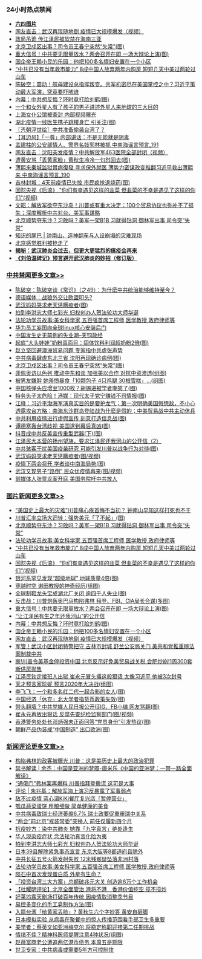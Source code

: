 <div class="catlist">
<h3>24小时热点禁闻</h3>
<ul>
<li><b><a href="64photo" target="_blank">六四图片</a></b></li>
<li><a href="https://github.com/fqnews/bnews/blob/master/topimagenews/20200514/1328137.md">网友直击：武汉再现随地倒 疫情已大规模爆发（视频）</a></li>
<li><a href="https://github.com/fqnews/bnews/blob/master/comments/20200514/1328240.md">政局吊诡 传江泽民被软禁在海南三亚</a></li>
<li><a href="https://github.com/fqnews/bnews/blob/master/cbnews/20200514/1328476.md">北京卫戍区出事？司令员王春宁突然“失常”(图)</a></li>
<li><a href="https://github.com/fqnews/bnews/blob/master/topimagenews/20200514/1328388.md">重大信号！中共要无限量放水？两会召开在即 一场大辩论上演(图)</a></li>
<li><a href="https://github.com/fqnews/bnews/blob/master/topimagenews/20200514/1328293.md">国企帝王赖小民的乐园：他把100多名情妇安置在一个小区</a></li>
<li><a href="https://github.com/fqnews/bnews/blob/master/topimagenews/20200514/1328502.md">“中共已没有当年救市能力” 8成中国人放弃两年内购房 短短几天中美过两轮过山车</a></li>
<li><a href="https://github.com/fqnews/bnews/blob/master/cbnews/20200514/1328193.md">陈破空：震动！航母建设总指挥叛变。共军机密尽在美国掌控之中？习近平策动最大军演，究竟要吓唬谁 </a></li>
<li><a href="https://github.com/fqnews/bnews/blob/master/topimagenews/20200514/1328296.md">内幕：中共想反悔？环时竟打脸刘鹤(图)</a></li>
<li><a href="https://github.com/fqnews/bnews/blob/master/comments/20200514/1328098.md">一个和女外星人有了孩子的男子讲述外星人来地球的三大目的</a></li>
<li><a href="https://github.com/fqnews/bnews/blob/master/comments/20200514/1328438.md">上海女仆公馆被查封 内部视频曝光</a></li>
<li><a href="https://github.com/fqnews/bnews/blob/master/cbnews/20200514/1328234.md">湖北疫情一线医生携子跳楼身亡 引关注(图)</a></li>
<li><a href="https://github.com/fqnews/bnews/blob/master/ssgc/20200514/1328133.md">〖兲朝浮世绘〗中共准备偷袭台湾了？</a></li>
<li><a href="https://github.com/fqnews/bnews/blob/master/headline/20200514/1328554.md">【耳边风】「一尊」内部讲话：不是无能就是阴毒</a></li>
<li><a href="https://github.com/fqnews/bnews/blob/master/comments/20200514/1328448.md">孟建柱的公安部情人、警界名妓郭林被抓 中南海谣言预言_191</a></li>
<li><a href="https://github.com/fqnews/bnews/blob/master/cbnews/20200514/1328208.md">网友直击：沈阳突发疫情？中共解放军463医院全部封闭（视频）</a></li>
<li><a href="https://github.com/fqnews/bnews/blob/master/cnnews/hknews/20200514/1328237.md">遭黄安骂「丢黄家脸」黄秋生冷冷一句怼回去(图)</a></li>
<li><a href="https://github.com/fqnews/bnews/blob/master/comments/20200514/1328446.md">薄熙来秦城监狱胃病復發 寻求保外就医 薄势力密谋政变推翻习近平救出薄熙来 中南海谣言预言_190</a></li>
<li><a href="https://github.com/fqnews/bnews/blob/master/cbnews/20200514/1328223.md">吉林封城：4天前疫情已失控 市民疯抢退烧药(图)</a></li>
<li><a href="https://github.com/fqnews/bnews/blob/master/topimagenews/20200514/1328469.md">回怼央视《后浪》 "你们有幸遇见这样的韭菜 但韭菜的不幸是遇见了这样的你们"(视频)</a></li>
<li><a href="https://github.com/fqnews/bnews/blob/master/cbnews/20200514/1328164.md">文昭：解放军欲夺东沙岛！川普或有重大决定：100个贸易协议也弥补不了损失；深度解析中共对台、美军事谋略 </a></li>
<li><a href="https://github.com/fqnews/bnews/blob/master/topimagenews/20200514/1328591.md">北京顺势夺东沙？习敢吗？美军一架B1B 习就得钻洞 御林军出事 司令突“失常”</a></li>
<li><a href="https://github.com/fqnews/bnews/blob/master/baitai/20200514/1328128.md">知识的尾巴 &#124; 钟南山，造神翻车与人设崩塌的灾难现场</a></li>
<li><a href="https://github.com/fqnews/bnews/blob/master/baitai/20200514/1328539.md">北京感觉胜利被抢走了</a></li>
<li><b><a href="https://github.com/fqnews/bnews/blob/master/comments/20200211/1275071.md" target="_blank">揭秘：武汉肺炎会过去，但更大更猛烈的瘟疫会再来</a></b></li>
<li><b><a href="https://github.com/fqnews/bnews/blob/master/comments/20200207/1272816.md" target="_blank">《刘伯温碑记》预言避开武汉肺炎的妙招（修订版）</a></b></li>
</ul>
</div>

<div class="catlist">
<h3><a href="https://github.com/fqnews/bnews/blob/master/cbnews/" target="_blank">中共禁闻</a><span><a href="https://github.com/fqnews/bnews/blob/master/cbnews/" target="_blank" rel="nofollow">更多文章>></a></span></h3>
<ul>
<li><a href="https://github.com/fqnews/bnews/blob/master/cbnews/20200515/1328665.md" target="_blank">陈破空：陈破空谈《常识》（之49）：为什麽中共统治能够维持至今？</a></li>
<li><a href="https://github.com/fqnews/bnews/blob/master/cbnews/20200514/1328614.md" target="_blank">德语媒体：战狼外交让欧盟叩头?</a></li>
<li><a href="https://github.com/fqnews/bnews/blob/master/cbnews/20200514/1328602.md" target="_blank">武汉妈妈哭求老天惩瞒疫者(图)</a></li>
<li><a href="https://github.com/fqnews/bnews/blob/master/comments/20200514/1328375.md" target="_blank">拍到李洪志大师七彩光 妇权创办人贺法轮功大师华诞</a></li>
<li><a href="https://github.com/fqnews/bnews/blob/master/comments/20200514/1328547.md" target="_blank">法轮功学员故事:美女科学家,五百强首席工程师,医学教授,政府律师等</a></li>
<li><a href="https://github.com/fqnews/bnews/blob/master/cbnews/20200514/1311665.md" target="_blank">华为员工妄图向全球linux核心安装后门</a></li>
<li><a href="https://github.com/fqnews/bnews/blob/master/cbnews/20200514/1328551.md" target="_blank">中国发生史无前例的失业潮&#8211;天钧政经</a></li>
<li><a href="https://github.com/fqnews/bnews/blob/master/cbnews/20200514/1328525.md" target="_blank">起底&#8221;大头娃娃&#8221;奶粉真面目：固体饮料利润超奶粉2倍(图)</a></li>
<li><a href="https://github.com/fqnews/bnews/blob/master/cbnews/20200514/1328515.md" target="_blank">赵立坚回避澳洲贸易问题 专家指中共虚张声势</a></li>
<li><a href="https://github.com/fqnews/bnews/blob/master/cbnews/20200514/1328514.md" target="_blank">中共病毒肆虐东北三省 沈阳再现确诊病例(图)</a></li>
<li><a href="https://github.com/fqnews/bnews/blob/master/cbnews/20200514/1328476.md" target="_blank">北京卫戍区出事？司令员王春宁突然“失常”(图)</a></li>
<li><a href="https://github.com/fqnews/bnews/blob/master/cbnews/20200514/1328458.md" target="_blank">蓬佩奥访以色列 推动中东和谈 加强美以合作 对抗中资渗透(组图)</a></li>
<li><a href="https://github.com/fqnews/bnews/blob/master/cbnews/20200514/1328457.md" target="_blank">被男友嫌胖 她羞愤暴食「10颗包子 4只鸡腿 30根雪糕」…(组图)</a></li>
<li><a href="https://github.com/fqnews/bnews/blob/master/cbnews/20200514/1328403.md" target="_blank">中国核弹头应增至1000枚？胡锡进被学者嘲笑了(图)</a></li>
<li><a href="https://github.com/fqnews/bnews/blob/master/cbnews/20200514/1328402.md" target="_blank">特务头子太危险！港媒：现代太子党宁赚钱不司情报(图)</a></li>
<li><a href="https://github.com/fqnews/bnews/blob/master/cbnews/20200514/1328366.md" target="_blank">江峰：习近平渤海军演真实目的是要护龙气；第一次明确美国假想敌，不小心透露攻台方略；南海东沙群岛登陆战为什麽是假的；中美贸易战中共主动休兵</a></li>
<li><a href="https://github.com/fqnews/bnews/blob/master/cbnews/20200514/1328360.md" target="_blank">中共利用疫情进行虚假宣传 刻意打造信息战(图)</a></li>
<li><a href="https://github.com/fqnews/bnews/blob/master/cbnews/20200514/1328359.md" target="_blank">谭德塞轰台湾歧视 美国逮到幕后真凶(图)</a></li>
<li><a href="https://github.com/fqnews/bnews/blob/master/cbnews/20200514/1328356.md" target="_blank">抖音成中共反美宣传重型武器(下)(图)</a></li>
<li><a href="https://github.com/fqnews/bnews/blob/master/cbnews/20200514/1311671.md" target="_blank">江泽民大本营的扬州望族，要求江泽民还我河山的公开信（2）</a></li>
<li><a href="https://github.com/fqnews/bnews/blob/master/cbnews/20200514/1328345.md" target="_blank">中共骇客干扰美国疫苗研究 可能引发川普以战争行为对待(图)</a></li>
<li><a href="https://github.com/fqnews/bnews/blob/master/cbnews/20200514/1328344.md" target="_blank">武汉妈妈哭求老天惩瞒疫者(图/视频)</a></li>
<li><a href="https://github.com/fqnews/bnews/blob/master/cbnews/20200514/1328337.md" target="_blank">疫情下两会将开 学者谈中南海局势(图)</a></li>
<li><a href="https://github.com/fqnews/bnews/blob/master/cbnews/20200514/1328336.md" target="_blank">武汉又现男子“路倒” 民众忧疫情再来(图/视频)</a></li>
<li><a href="https://github.com/fqnews/bnews/blob/master/cbnews/20200514/1328330.md" target="_blank">前媒体人张贾龙案开庭 美国务院吁中共放人</a></li>

</ul>
</div>
<div class="catlist">
<h3><a href="https://github.com/fqnews/bnews/blob/master/topimagenews/" target="_blank">图片新闻</a><span><a href="https://github.com/fqnews/bnews/blob/master/topimagenews/" target="_blank" rel="nofollow">更多文章>></a></span></h3>
<ul>
<li><a href="https://github.com/fqnews/bnews/blob/master/topimagenews/20200514/1328663.md" target="_blank">&#8220;美国史上最大的灾难”川普痛心疾首悔不当初？ 钟南山早知这样打死也不干</a></li>
<li><a href="https://github.com/fqnews/bnews/blob/master/topimagenews/20200514/1328643.md" target="_blank">川普汇率立场大迴转：强势美元「了不起」(图)</a></li>
<li><a href="https://github.com/fqnews/bnews/blob/master/topimagenews/20200514/1328591.md" target="_blank">北京顺势夺东沙？习敢吗？美军一架B1B 习就得钻洞 御林军出事 司令突“失常”</a></li>
<li><a href="https://github.com/fqnews/bnews/blob/master/comments/20200514/1328547.md" target="_blank">法轮功学员故事:美女科学家,五百强首席工程师,医学教授,政府律师等</a></li>
<li><a href="https://github.com/fqnews/bnews/blob/master/topimagenews/20200514/1328502.md" target="_blank">“中共已没有当年救市能力” 8成中国人放弃两年内购房 短短几天中美过两轮过山车</a></li>
<li><a href="https://github.com/fqnews/bnews/blob/master/topimagenews/20200514/1328469.md" target="_blank">回怼央视《后浪》 &#8220;你们有幸遇见这样的韭菜 但韭菜的不幸是遇见了这样的你们&#8221;(视频)</a></li>
<li><a href="https://github.com/fqnews/bnews/blob/master/topimagenews/20200514/1328468.md" target="_blank">银河系罕见发现“超级地球” 地球质量4倍(图)</a></li>
<li><a href="https://github.com/fqnews/bnews/blob/master/topimagenews/20200514/1328456.md" target="_blank">穿越时空 谢田教授的神奇经历(组图)</a></li>
<li><a href="https://github.com/fqnews/bnews/blob/master/topimagenews/20200514/1328454.md" target="_blank">全球制鞋龙头宝成湖北厂关闭 逾四千人失业(图)</a></li>
<li><a href="https://github.com/fqnews/bnews/blob/master/topimagenews/20200514/1328401.md" target="_blank">反击战：川普炮轰奥巴马构陷弗林 拜登、FBI、CIA局长合谋(多图)</a></li>
<li><a href="https://github.com/fqnews/bnews/blob/master/topimagenews/20200514/1328388.md" target="_blank">重大信号！中共要无限量放水？两会召开在即 一场大辩论上演(图)</a></li>
<li><a href="https://github.com/fqnews/bnews/blob/master/topimagenews/20200514/1328343.md" target="_blank">“让江泽民有生之年还我河山”的公开信</a></li>
<li><a href="https://github.com/fqnews/bnews/blob/master/topimagenews/20200514/1328296.md" target="_blank">内幕：中共想反悔？环时竟打脸刘鹤(图)</a></li>
<li><a href="https://github.com/fqnews/bnews/blob/master/topimagenews/20200514/1328293.md" target="_blank">国企帝王赖小民的乐园：他把100多名情妇安置在一个小区</a></li>
<li><a href="https://github.com/fqnews/bnews/blob/master/topimagenews/20200514/1328137.md" target="_blank">网友直击：武汉再现随地倒 疫情已大规模爆发（视频）</a></li>
<li><a href="https://github.com/fqnews/bnews/blob/master/topimagenews/20200513/1327979.md" target="_blank">军管！武汉小区封闭特警把守 吉林市封城 舒兰公安局关门 美共和党推重磅法案制裁中共</a></li>
<li><a href="https://github.com/fqnews/bnews/blob/master/topimagenews/20200513/1327913.md" target="_blank">断!川普令美基金停投资中国 北京反示好免美贸易战关税 合肥炒崩!1周300套断供房抛售</a></li>
<li><a href="https://github.com/fqnews/bnews/blob/master/topimagenews/20200513/1327898.md" target="_blank">江泽民钦定接班人出狱 崔永元冒头撂这般狠话 太像习近平 他被3次封号</a></li>
<li><a href="https://github.com/fqnews/bnews/blob/master/topimagenews/20200513/1327828.md" target="_blank">天才预言家珍妮 预言2020年大决战(组图)</a></li>
<li><a href="https://github.com/fqnews/bnews/blob/master/topimagenews/20200513/1327800.md" target="_blank">李飞飞：一个和多名红二代一起合影的女人(图)</a></li>
<li><a href="https://github.com/fqnews/bnews/blob/master/topimagenews/20200513/1327799.md" target="_blank">中国经济「休克」北大学者指货币政策失效(图)</a></li>
<li><a href="https://github.com/fqnews/bnews/blob/master/topimagenews/20200513/1327706.md" target="_blank">带头翻墙？中共党媒人民日报公开征IG、FB小编 网友骂翻(图)</a></li>
<li><a href="https://github.com/fqnews/bnews/blob/master/topimagenews/20200513/1327705.md" target="_blank">崔永元再放出狠话 反腐先查纪检监察部门(图/视频)</a></li>
<li><a href="https://github.com/fqnews/bnews/blob/master/topimagenews/20200513/1327669.md" target="_blank">香港警务处处长邓炳强未正面回答“党员身份”引发热议(图)</a></li>
<li><a href="https://github.com/fqnews/bnews/blob/master/topimagenews/20200513/1327653.md" target="_blank">朝鲜产品伪装成“中国制造” 出口欧洲(图)</a></li>

</ul>
</div>
<div class="catlist">
<h3><a href="https://github.com/fqnews/bnews/blob/master/comments/" target="_blank">新闻评论</a><span><a href="https://github.com/fqnews/bnews/blob/master/comments/" target="_blank" rel="nofollow">更多文章>></a></span></h3>
<ul>
<li><a href="https://github.com/fqnews/bnews/blob/master/comments/20200515/1328674.md" target="_blank">构陷弗林的政客被曝光 川普：这是美历史上最大的政治犯罪</a></li>
<li><a href="https://github.com/fqnews/bnews/blob/master/comments/20200515/1328666.md" target="_blank">禁书解读 | 余杰：中国是亚洲的梦魇-唐米乐《中国的亚洲梦：一带一路全面解读》</a></li>
<li><a href="https://github.com/fqnews/bnews/blob/master/comments/20200514/1328658.md" target="_blank">“通俄门”弗林案再爆料 川普指拜登撒谎 这可是大事</a></li>
<li><a href="https://github.com/fqnews/bnews/blob/master/comments/20200514/1328645.md" target="_blank">评论 | 朱兆基：解放军海上演习反暴露了军事弱点</a></li>
<li><a href="https://github.com/fqnews/bnews/blob/master/comments/20200514/1328639.md" target="_blank">敌不过疫情  蓝心湄KiKi餐厅复兴店「暂停营业」</a></li>
<li><a href="https://github.com/fqnews/bnews/blob/master/comments/20200514/1328634.md" target="_blank">瓠瓜蔬菜蛋饼 粗粮细做 简单健康的美食</a></li>
<li><a href="https://github.com/fqnews/bnews/blob/master/comments/20200514/1328603.md" target="_blank">中共病毒致瑞士经济萎缩6.7%   瑞士政要促重审瑞中关系</a></li>
<li><a href="https://github.com/fqnews/bnews/blob/master/comments/20200514/1328600.md" target="_blank">“两会”前北京“戎装常委”突换人 前任仅履新四个月</a></li>
<li><a href="https://github.com/fqnews/bnews/blob/master/comments/20200514/1328370.md" target="_blank">抗疫妙方：染中共肺炎 她靠「九字真言」绝处逢生</a></li>
<li><a href="https://github.com/fqnews/bnews/blob/master/comments/20200514/1328372.md" target="_blank">华人现染疫症状 念法轮功真言化险为夷</a></li>
<li><a href="https://github.com/fqnews/bnews/blob/master/comments/20200514/1328375.md" target="_blank">拍到李洪志大师七彩光 妇权创办人贺法轮功大师华诞</a></li>
<li><a href="https://github.com/fqnews/bnews/blob/master/comments/20200514/1328589.md" target="_blank">日本39县解除紧急事态宣言 东京大阪等8都道府县除外</a></li>
<li><a href="https://github.com/fqnews/bnews/blob/master/comments/20200514/1328582.md" target="_blank">中共长征五号火箭发射失败 12米残骸疑坠落非洲村落</a></li>
<li><a href="https://github.com/fqnews/bnews/blob/master/comments/20200514/1328547.md" target="_blank">法轮功学员故事:美女科学家,五百强首席工程师,医学教授,政府律师等</a></li>
<li><a href="https://github.com/fqnews/bnews/blob/master/comments/20200514/1328566.md" target="_blank">陨石中首次发现蛋白质  外星有生命？</a></li>
<li><a href="https://github.com/fqnews/bnews/blob/master/comments/20200514/1328555.md" target="_blank">「投资台湾三大方案」总额破兆元大关 创造逾8万个工作机会</a></li>
<li><a href="https://github.com/fqnews/bnews/blob/master/comments/20200514/1328552.md" target="_blank">【杜耀明评论】北京全面管治  港将不港　香港价值挖空  揽不揽炒</a></li>
<li><a href="https://github.com/fqnews/bnews/blob/master/comments/20200514/1328550.md" target="_blank">好莱坞露天剧场打破百年传统  因疫情取消整季节目</a></li>
<li><a href="https://github.com/fqnews/bnews/blob/master/comments/20200514/1328513.md" target="_blank">易控多变化的手工皂制作方法(图)</a></li>
<li><a href="https://github.com/fqnews/bnews/blob/master/comments/20200514/1328503.md" target="_blank">入籍台湾「给黄家丢脸」? 黄秋生六个字妙答 黄安自砸脚</a></li>
<li><a href="https://github.com/fqnews/bnews/blob/master/comments/20200514/1328478.md" target="_blank">日本模拟实验 从病毒在聚餐中的惊人传播范围看手部卫生多重要</a></li>
<li><a href="https://github.com/fqnews/bnews/blob/master/comments/20200514/1328475.md" target="_blank">美学者：蔡英文如亚洲梅克尔 将稳定称职迎接第二任期挑战</a></li>
<li><a href="https://github.com/fqnews/bnews/blob/master/comments/20200514/1328472.md" target="_blank">情绪不佳？精神科医师提醒注意4种状况(组图)</a></li>
<li><a href="https://github.com/fqnews/bnews/blob/master/comments/20200514/1328471.md" target="_blank">赵薇富商老公遭追两亿港币债务  本周五是期限</a></li>
<li><a href="https://github.com/fqnews/bnews/blob/master/comments/20200514/1328464.md" target="_blank">世卫专家：中共病毒或需要5年方可控制住</a></li>

</ul>
</div>